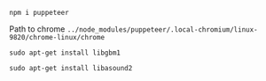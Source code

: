 `npm i puppeteer`

Path to chrome
`../node_modules/puppeteer/.local-chromium/linux-9820/chrome-linux/chrome`

```
sudo apt-get install libgbm1
```

```
sudo apt-get install libasound2
```